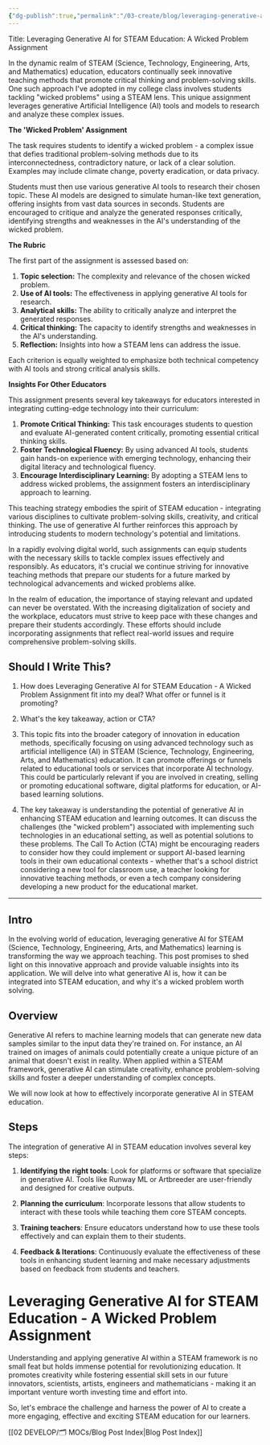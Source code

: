 ```yaml
---
{"dg-publish":true,"permalink":"/03-create/blog/leveraging-generative-ai-for-steam-education-a-wicked-problem-assignment/","tags":["ai","generative-ai","steam","wicked-problems"]}
---
```




Title: Leveraging Generative AI for STEAM Education: A Wicked Problem Assignment

In the dynamic realm of STEAM (Science, Technology, Engineering, Arts, and Mathematics) education, educators continually seek innovative teaching methods that promote critical thinking and problem-solving skills. One such approach I've adopted in my college class involves students tackling "wicked problems" using a STEAM lens. This unique assignment leverages generative Artificial Intelligence (AI) tools and models to research and analyze these complex issues.

**The 'Wicked Problem' Assignment**

The task requires students to identify a wicked problem - a complex issue that defies traditional problem-solving methods due to its interconnectedness, contradictory nature, or lack of a clear solution. Examples may include climate change, poverty eradication, or data privacy. 

Students must then use various generative AI tools to research their chosen topic. These AI models are designed to simulate human-like text generation, offering insights from vast data sources in seconds. Students are encouraged to critique and analyze the generated responses critically, identifying strengths and weaknesses in the AI's understanding of the wicked problem.

**The Rubric**

The first part of the assignment is assessed based on:

1. **Topic selection:** The complexity and relevance of the chosen wicked problem.
2. **Use of AI tools:** The effectiveness in applying generative AI tools for research.
3. **Analytical skills:** The ability to critically analyze and interpret the generated responses.
4. **Critical thinking:** The capacity to identify strengths and weaknesses in the AI's understanding.
5. **Reflection:** Insights into how a STEAM lens can address the issue.

Each criterion is equally weighted to emphasize both technical competency with AI tools and strong critical analysis skills.

**Insights For Other Educators**

This assignment presents several key takeaways for educators interested in integrating cutting-edge technology into their curriculum:

1. **Promote Critical Thinking:** This task encourages students to question and evaluate AI-generated content critically, promoting essential critical thinking skills.
2. **Foster Technological Fluency:** By using advanced AI tools, students gain hands-on experience with emerging technology, enhancing their digital literacy and technological fluency.
3. **Encourage Interdisciplinary Learning:** By adopting a STEAM lens to address wicked problems, the assignment fosters an interdisciplinary approach to learning.

This teaching strategy embodies the spirit of STEAM education - integrating various disciplines to cultivate problem-solving skills, creativity, and critical thinking. The use of generative AI further reinforces this approach by introducing students to modern technology's potential and limitations.

In a rapidly evolving digital world, such assignments can equip students with the necessary skills to tackle complex issues effectively and responsibly. As educators, it's crucial we continue striving for innovative teaching methods that prepare our students for a future marked by technological advancements and wicked problems alike.

 In the realm of education, the importance of staying relevant and updated can never be overstated. With the increasing digitalization of society and the workplace, educators must strive to keep pace with these changes and prepare their students accordingly. These efforts should include incorporating assignments that reflect real-world issues and require comprehensive problem-solving skills.



## Should I Write This? 
1. How does Leveraging Generative AI for STEAM Education - A Wicked Problem Assignment fit into my deal? What offer or funnel is it promoting? 
2. What's the key takeaway, action or CTA?

1. This topic fits into the broader category of innovation in education methods, specifically focusing on using advanced technology such as artificial intelligence (AI) in STEAM (Science, Technology, Engineering, Arts, and Mathematics) education. It can promote offerings or funnels related to educational tools or services that incorporate AI technology. This could be particularly relevant if you are involved in creating, selling or promoting educational software, digital platforms for education, or AI-based learning solutions.

2. The key takeaway is understanding the potential of generative AI in enhancing STEAM education and learning outcomes. It can discuss the challenges (the "wicked problem") associated with implementing such technologies in an educational setting, as well as potential solutions to these problems. The Call To Action (CTA) might be encouraging readers to consider how they could implement or support AI-based learning tools in their own educational contexts - whether that's a school district considering a new tool for classroom use, a teacher looking for innovative teaching methods, or even a tech company considering developing a new product for the educational market.

---

## Intro
In the evolving world of education, leveraging generative AI for STEAM (Science, Technology, Engineering, Arts, and Mathematics) learning is transforming the way we approach teaching. This post promises to shed light on this innovative approach and provide valuable insights into its application. We will delve into what generative AI is, how it can be integrated into STEAM education, and why it's a wicked problem worth solving.

## Overview
Generative AI refers to machine learning models that can generate new data samples similar to the input data they're trained on. For instance, an AI trained on images of animals could potentially create a unique picture of an animal that doesn't exist in reality. When applied within a STEAM framework, generative AI can stimulate creativity, enhance problem-solving skills and foster a deeper understanding of complex concepts.

We will now look at how to effectively incorporate generative AI in STEAM education.

## Steps
The integration of generative AI in STEAM education involves several key steps:

1. **Identifying the right tools**: Look for platforms or software that specialize in generative AI. Tools like Runway ML or Artbreeder are user-friendly and designed for creative outputs.

2. **Planning the curriculum**: Incorporate lessons that allow students to interact with these tools while teaching them core STEAM concepts.

3. **Training teachers**: Ensure educators understand how to use these tools effectively and can explain them to their students.

4. **Feedback & Iterations**: Continuously evaluate the effectiveness of these tools in enhancing student learning and make necessary adjustments based on feedback from students and teachers.

# Leveraging Generative AI for STEAM Education - A Wicked Problem Assignment
Understanding and applying generative AI within a STEAM framework is no small feat but holds immense potential for revolutionizing education. It promotes creativity while fostering essential skill sets in our future innovators, scientists, artists, engineers and mathematicians - making it an important venture worth investing time and effort into.

So, let's embrace the challenge and harness the power of AI to create a more engaging, effective and exciting STEAM education for our learners. 





[[02 DEVELOP/🗂️ MOCs/Blog Post Index\|Blog Post Index]]
